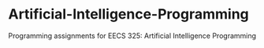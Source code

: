 # Artificial-Intelligence-Programming
Programming assignments for EECS 325: Artificial Intelligence Programming
